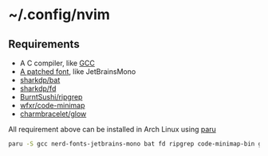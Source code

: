 # ~/.config/nvim

## Requirements
- A C compiler, like [GCC](https://gcc.gnu.org/)
- [A patched font](https://nerdfonts.com/), like JetBrainsMono
- [sharkdp/bat](https://github.com/sharkdp/bat)
- [sharkdp/fd](https://github.com/sharkdp/fd)
- [BurntSushi/ripgrep](https://github.com/BurntSushi/ripgrep)
- [wfxr/code-minimap](https://github.com/wfxr/code-minimap)
- [charmbracelet/glow](https://github.com/charmbracelet/glow)

All requirement above can be installed in Arch Linux using [paru](https://github.com/morganamilo/paru)
```bash
paru -S gcc nerd-fonts-jetbrains-mono bat fd ripgrep code-minimap-bin glow-bin
```

